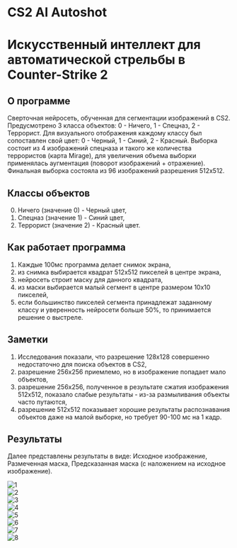 # CS2 AI Autoshot
# Искусственный интеллект для автоматической стрельбы в Counter-Strike 2

## О программе
Сверточная нейросеть, обученная для сегментации изображений в CS2. Предусмотрено 3 класса объектов: 0 - Ничего, 1 - Спецназ, 2 - Террорист. Для визуального отображения каждому классу был сопоставлен свой цвет: 0 - Черный, 1 - Синий, 2 - Красный. Выборка состоит из 4 изображений спецназа и такого же количества террористов (карта Mirage), для увеличения объема выборки применялась аугментация (поворот изображений + отражение). Финальная выборка состояла из 96 изображений разрешения 512x512.

## Классы объектов
0. Ничего (значение 0) - Черный цвет,
1. Спецназ (значение 1) - Синий цвет,
2. Террорист (значение 2) - Красный цвет.

## Как работает программа
1. Каждые 100мс программа делает снимок экрана,
2. из снимка выбирается квадрат 512x512 пикселей в центре экрана,
3. нейросеть строит маску для данного квадрата,
4. из маски выбирается малый сегмент в центре размером 10x10 пикселей,
5. если большинство пикселей сегмента принадлежат заданному классу и уверенность нейросети больше 50%, то принимается решение о выстреле.

## Заметки
1. Исследования показали, что разрешение 128x128 совершенно недостаточно для поиска объектов в CS2, 
2. разрешение 256x256 приемлемо, но в изображение попадает мало объектов,
3. разрешение 256x256, полученное в результате сжатия изображения 512x512, показало слабые результаты - из-за размыливания объекты часто путаются,
4. разрешение 512x512 показывает хорошие результаты распознавания объектов даже на малой выборке, но требует 90-100 мс на 1 кадр.

## Результаты

Далее представлены результаты в виде: Исходное изображение, Размеченная маска, Предсказанная маска (с наложением на исходное изображение).

![1](https://github.com/DaniilKlyukin/CS2_AI_Autoshot/assets/32903150/4dcc63d9-dddf-422e-9fb6-d28a6e65fcf8) </br>
![2](https://github.com/DaniilKlyukin/CS2_AI_Autoshot/assets/32903150/26d9b548-fbd9-4af7-82e2-bd14bbf35be0) </br>
![3](https://github.com/DaniilKlyukin/CS2_AI_Autoshot/assets/32903150/52c593bb-baef-45bd-a628-5ece87afde41) </br>
![4](https://github.com/DaniilKlyukin/CS2_AI_Autoshot/assets/32903150/21019803-ab27-44b5-b0a4-672b3fc03aac) </br>
![5](https://github.com/DaniilKlyukin/CS2_AI_Autoshot/assets/32903150/5310228e-35cf-479d-a078-da1129351d4b) </br>
![6](https://github.com/DaniilKlyukin/CS2_AI_Autoshot/assets/32903150/fc3ff9ec-ede2-444e-b688-dbe41a8e6782) </br>
![7](https://github.com/DaniilKlyukin/CS2_AI_Autoshot/assets/32903150/865aede4-4677-4542-bad1-2944e17a858f) </br>
![8](https://github.com/DaniilKlyukin/CS2_AI_Autoshot/assets/32903150/9cec139b-438f-4b74-80ca-1766be3c1f75) </br>
